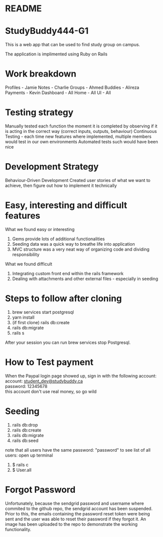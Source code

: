 # README

# StudyBuddy444-G1
This is a web app that can be used to find study group on campus. 

The application is implimented using Ruby on Rails

# Work breakdown
Profiles - Jamie
Notes - Charlie
Groups - Ahmed
Buddies - Alireza
Payments - Kevin
Dashboard - All
Home - All
UI - All

# Testing strategy
Manually tested each function the moment it is completed by observing if it is acting in the correct way (correct inputs, outputs, behaviour)
Continuous Testing - each time new features where implemented, multiple members would test in our own environments
Automated tests such would have been nice

# Development Strategy
Behaviour-Driven Development
Created user stories of what we want to achieve, then figure out how to implement it technically

# Easy, interesting and difficult features
What we found easy or interesting
1. Gems provide lots of additional functionalities
2. Seeding data was a quick way to breathe life into application
3. MVC structure was a very neat way of organizing code and dividing responsibility

What we found difficult
1. Integrating custom front end within the rails framework
2. Dealing with attachments and other external files - especially in seeding

# Steps to follow after cloning

1. brew services start postgresql
2. yarn install
3. (if first clone) rails db:create
3. rails db:migrate
4. rails s

  After your session you can run brew services stop Postgresql.
  
# How to Test payment
When the Paypal login page showed up, sign in with the following account: \
account: student_dev@studybuddy.ca \
password: 12345678 \
this account don't use real money, so go wild 


# Seeding
1. rails db:drop
2. rails db:create
3. rails db:migrate
4. rails db:seed

note that all users have the same password: "password"
to see list of all users:
open up terminal
 1. $ rails c
 2. $ User.all
 
 
# Forgot Password

Unfortunately, because the sendgrid password and username where commited to the github repo, the sendgrid account has been suspended. Prior to this, the emails containing the password reset token were being sent and the user was able to reset their password if they forgot it. An image has been uploaded to the repo to demonstrate the working functionality.
 
